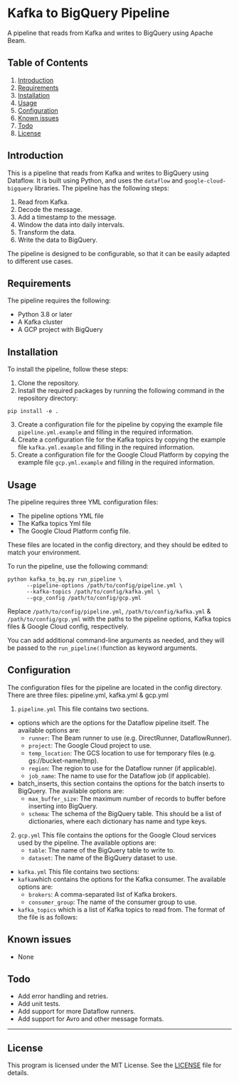 # Kafka to BigQuery Pipeline

A pipeline that reads from Kafka and writes to BigQuery using Apache Beam.

## Table of Contents
1. [Introduction](#introduction)
2. [Requirements](#requirements)
3. [Installation](#installation)
4. [Usage](#usage)
5. [Configuration](#Configuration)
6. [Known issues](#Known_issues)
7. [Todo](#todo)
8. [License](#License)

## Introduction

This is a pipeline that reads from Kafka and writes to BigQuery using Dataflow.
It is built using Python, and uses the `dataflow` and `google-cloud-bigquery` libraries. 
The pipeline has the following steps:

1. Read from Kafka.
2. Decode the message.
3. Add a timestamp to the message.
4. Window the data into daily intervals.
5. Transform the data.
6. Write the data to BigQuery.

The pipeline is designed to be configurable, so that it can be easily adapted to different use cases.

## Requirements

The pipeline requires the following:

- Python 3.8 or later
- A Kafka cluster
- A GCP project with BigQuery

## Installation

To install the pipeline, follow these steps:

1. Clone the repository.
2. Install the required packages by running the following command in the repository directory:
```shell
pip install -e .
```
3. Create a configuration file for the pipeline by copying the example file `pipeline.yml.example` and filling in the required information.
4. Create a configuration file for the Kafka topics by copying the example file `kafka.yml.example` and filling in the required information. 
5. Create a configuration file for the Google Cloud Platform by copying the example file `gcp.yml.example` and filling in the required information.

## Usage

The pipeline requires three YML configuration files: 
- The pipeline options YML file
- The Kafka topics Yml file
- The Google Cloud Platform config file.

These files are located in the config directory, and they should be edited to match your environment.

To run the pipeline, use the following command:
```shell
python kafka_to_bq.py run_pipeline \
      --pipeline-options /path/to/config/pipeline.yml \
      --kafka-topics /path/to/config/kafka.yml \
      --gcp_config /path/to/config/gcp.yml
```
Replace `/path/to/config/pipeline.yml`, `/path/to/config/kafka.yml` & `/path/to/config/gcp.yml` with the paths to 
the pipeline options, Kafka topics files & Google Cloud config, respectively.

You can add additional command-line arguments as needed, and they will be passed to the `run_pipeline()`function as keyword arguments.

## Configuration
The configuration files for the pipeline are located in the config directory. There are three files: pipeline.yml, kafka.yml & gcp.yml

1. `pipeline.yml`
This file contains two sections.
- options which are the options for the Dataflow pipeline itself. The available options are:
  - `runner`: The Beam runner to use (e.g. DirectRunner, DataflowRunner). 
  - `project`: The Google Cloud project to use. 
  - `temp_location`: The GCS location to use for temporary files (e.g. gs://bucket-name/tmp). 
  - `region`: The region to use for the Dataflow runner (if applicable). 
  - `job_name`: The name to use for the Dataflow job (if applicable).
- batch_inserts, this section contains the options for the batch inserts to BigQuery. The available options are:
  - `max_buffer_size`: The maximum number of records to buffer before inserting into BigQuery.
  - `schema`: The schema of the BigQuery table. This should be a list of dictionaries, where each dictionary has name and type keys.

2. `gcp.yml`
This file contains the options for the Google Cloud services used by the pipeline. The available options are:
   - `table`: The name of the BigQuery table to write to. 
   - `dataset`: The name of the BigQuery dataset to use.

- `kafka.yml`
This file contains two sections:
- `kafka`which contains the options for the Kafka consumer. The available options are:
  - `brokers`: A comma-separated list of Kafka brokers. 
  - `consumer_group`: The name of the consumer group to use.
- `kafka_topics` which is a list of Kafka topics to read from. The format of the file is as follows:

## Known issues

- None

## Todo

- Add error handling and retries.
- Add unit tests.
- Add support for more Dataflow runners.
- Add support for Avro and other message formats.

***
## License

This program is licensed under the MIT License. See the [LICENSE](https://opensource.org/license/mit/) file for details.